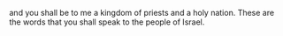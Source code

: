 and you shall be to me a kingdom of priests and a holy nation. These are the words that you shall speak to the people of Israel.
